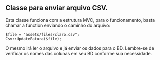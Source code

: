 ## Classe para enviar arquivo CSV.

Esta classe funciona com a estrutura MVC, para o funcionamento, basta chamar a function enviando o caminho do arquivo:

```
$file = "assets/files/claro.csv";
Csv::UpdateFatura($file);
```

O mesmo irá ler o arquivo e já enviar os dados para o BD.
Lembre-se de verificar os nomes das colunas em seu BD conforme sua necessidade.
